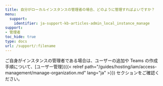 ```yaml
---
title: 自分がローカルインスタンスの管理者の場合、どのように管理すればよいですか？
menu:
  support:
    identifier: ja-support-kb-articles-admin_local_instance_manage
support:
- 管理者
toc_hide: true
type: docs
url: /support/:filename
---
```


ご自身がインスタンスの管理者である場合は、ユーザーの追加や Teams の作成手順について、[ユーザー管理]({{< relref path="/guides/hosting/iam/access-management/manage-organization.md" lang="ja" >}}) セクションをご確認ください。